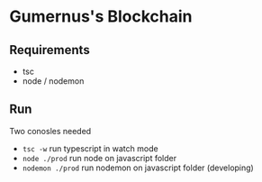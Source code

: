 # Gumernus's Blockchain
## Requirements
- tsc
- node / nodemon
## Run
Two conosles needed
- `tsc -w` run typescript in watch mode
- `node ./prod` run node on javascript folder
- `nodemon ./prod` run nodemon on javascript folder (developing)
